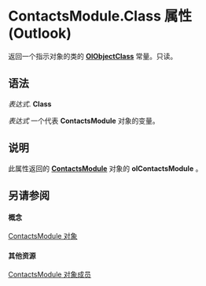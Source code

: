 
# ContactsModule.Class 属性 (Outlook)

返回一个指示对象的类的  **[OlObjectClass](33d724b3-df3c-2a7f-a80f-93b66d96f588.md)** 常量。只读。


## 语法

 _表达式_. **Class**

 _表达式_ 一个代表 **ContactsModule** 对象的变量。


## 说明

此属性返回的 **[ContactsModule](fb183bd5-c72f-b38f-97e3-209a2a463d24.md)** 对象的 **olContactsModule** 。


## 另请参阅


#### 概念


[ContactsModule 对象](fb183bd5-c72f-b38f-97e3-209a2a463d24.md)
#### 其他资源


[ContactsModule 对象成员](b40e316b-2b79-6e46-0bda-7feb67ca5b9e.md)